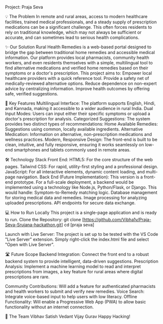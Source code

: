 Project: Praja Seva

💡 The Problem
In remote and rural areas, access to modern healthcare facilities, trained medical professionals, and a steady supply of prescription medications can be a significant challenge. This often forces residents to rely on traditional knowledge, which may not always be sufficient or accurate, and can sometimes lead to serious health complications.


✨ Our Solution
Rural Health Remedies is a web-based portal designed to bridge the gap between traditional home remedies and accessible medical information. Our platform provides local pharmacists, community health workers, and even residents themselves with a simple, multilingual tool to find alternative medications and verified home remedies based on their symptoms or a doctor's prescription.
This project aims to:
Empower local healthcare providers with a quick reference tool.
Provide a safety net of medically-reviewed alternative options.
Reduce dependence on non-expert advice by centralizing information.
Improve health outcomes by offering safe, verified suggestions.

🚀 Key Features
Multilingual Interface: The platform supports English, Hindi, and Kannada, making it accessible to a wider audience in rural India.
Dual Input Modes: Users can input either their specific symptoms or upload a doctor's prescription for analysis.
Categorized Suggestions: The system provides two distinct types of recommendations:
Home Available Remedies: Suggestions using common, locally available ingredients.
Alternative Medication: Information on alternative, non-prescription medications and wellness practices.
Modern, Responsive Design: The front-end is built to be clean, intuitive, and fully responsive, ensuring it works seamlessly on low-end smartphones and tablets commonly used in remote areas.

🛠️ Technology Stack
Front End:
HTML5: For the core structure of the web pages.
Tailwind CSS: For rapid, utility-first styling and a professional design.
JavaScript: For all interactive elements, dynamic content loading, and multi-page navigation.
Back End (Future Implementation):
This version is a front-end prototype. For a full-scale deployment, a backend would be implemented using a technology like Node.js, Python/Flask, or Django. This would handle:
Symptom-to-Remedy matching logic.
Database management for storing medical data and remedies.
Image processing for analyzing uploaded prescriptions.
API endpoints for secure data exchange.

💻 How to Run Locally
This project is a single-page application and is ready to run.
Clone the Repository:
git clone [https://github.com/Vibha1v/Praja-Seva-Srujana-hackathon.git]
cd [praja seva]


Launch with Live Server:
The project is set up to be tested with the VS Code "Live Server" extension. Simply right-click the index.html file and select "Open with Live Server".

🛣️ Future Scope
Backend Integration: Connect the front end to a robust backend system to provide intelligent, data-driven suggestions.
Prescription Analysis: Implement a machine learning model to read and interpret prescriptions from images, a key feature for rural areas where digital prescriptions are rare.

Community Contributions: Will add a feature for authenticated pharmacists and health workers to submit and verify new remedies.
Voice Search: Integrate voice-based input to help users with low literacy.
Offline Functionality: Will enable a Progressive Web App (PWA) to allow basic functionality without an internet connection.

👥 The Team
Vibhav Satish
Vedant Vijay Gurav 
Happy Hacking!
